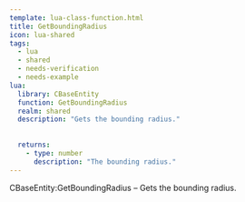 ```yaml
---
template: lua-class-function.html
title: GetBoundingRadius
icon: lua-shared
tags:
  - lua
  - shared
  - needs-verification
  - needs-example
lua:
  library: CBaseEntity
  function: GetBoundingRadius
  realm: shared
  description: "Gets the bounding radius."
  
  
  returns:
    - type: number
      description: "The bounding radius."
---
```


<div class="lua__search__keywords">
CBaseEntity:GetBoundingRadius &#x2013; Gets the bounding radius.
</div>
